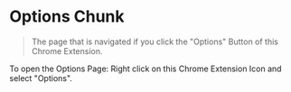 # Options Chunk
> The page that is navigated if you click the "Options" Button of this Chrome Extension.

To open the Options Page: Right click on this Chrome Extension Icon and select "Options".
